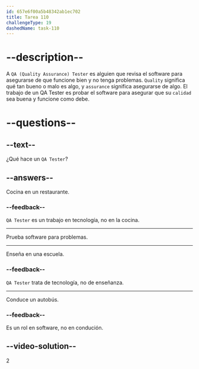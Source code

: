 ```yaml
---
id: 657e6f00a5b48342ab1ec702
title: Tarea 110
challengeType: 19
dashedName: task-110
---
```


# --description--

A `QA (Quality Assurance) Tester` es alguien que revisa el software para asegurarse de que funcione bien y no tenga problemas. `Quality` significa qué tan bueno o malo es algo, y `assurance` significa asegurarse de algo. El trabajo de un QA Tester es probar el software para asegurar que su `calidad` sea buena y funcione como debe.

# --questions--

## --text--

¿Qué hace un `QA Tester`?

## --answers--

Cocina en un restaurante.

### --feedback--

`QA Tester` es un trabajo en tecnología, no en la cocina.

---

Prueba software para problemas.

---

Enseña en una escuela.

### --feedback--

`QA Tester` trata de tecnología, no de enseñanza.

---

Conduce un autobús.

### --feedback--

Es un rol en software, no en condución.

## --video-solution--

2
